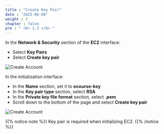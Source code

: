 ```yaml
---
title : "Create Key Pair"
date : "2025-06-08"
weight : 3
chapter : false
pre : " <b> 1.3 </b> "
---
```


In the **Network & Security** section of the **EC2** interface:
- Select **Key Pairs**
- Select **Create key pair**

![Create Account](/NestJS-AWS-workshop/images/1/KP.png)

In the initialization interface:
- In the **Name** section, set it to **ecourse-key**
- In the **Key pair type** section, select **RSA**
- In the **Private key file format** section, select **.pem**
- Scroll down to the bottom of the page and select **Create key pair**

![Create Account](/NestJS-AWS-workshop/images/1/KP1.PNG)

{{% notice note %}}
Key pair is required when initializing EC2.
{{% /notice %}}